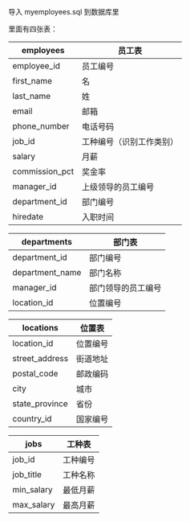导入 myemployees.sql 到数据库里

里面有四张表：

| employees      | 员工表                   |
| -------------- | ------------------------ |
| employee_id    | 员工编号                 |
| first_name     | 名                       |
| last_name      | 姓                       |
| email          | 邮箱                     |
| phone_number   | 电话号码                 |
| job_id         | 工种编号（识别工作类别） |
| salary         | 月薪                     |
| commission_pct | 奖金率                   |
| manager_id     | 上级领导的员工编号       |
| department_id  | 部门编号                 |
| hiredate       | 入职时间                 |

| departments     | 部门表             |
| --------------- | ------------------ |
| department_id   | 部门编号           |
| department_name | 部门名称           |
| manager_id      | 部门领导的员工编号 |
| location_id     | 位置编号           |

| locations      | 位置表   |
| -------------- | -------- |
| location_id    | 位置编号 |
| street_address | 街道地址 |
| postal_code    | 邮政编码 |
| city           | 城市     |
| state_province | 省份     |
| country_id     | 国家编号 |

| jobs       | 工种表   |
| ---------- | -------- |
| job_id     | 工种编号 |
| job_title  | 工种名称 |
| min_salary | 最低月薪 |
| max_salary | 最高月薪 |

